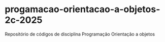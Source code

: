 # progamacao-orientacao-a-objetos-2c-2025
Repositório de códigos de disciplina Programação Orientação a objetos
